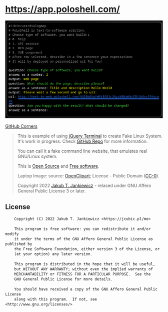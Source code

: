 #  https://app.poloshell.com/




![Poloshell3](poloshell3.png)

[GitHub Corners](https://tholman.com/github-corners/)


> This is example of using [jQuery Terminal](https://terminal.jcubic.pl/) to create Fake Linux System. It's work in progress. Check [GitHub Repo](https://github.com/jcubic/fake-linux-terminal) for more information.
>
> You can call it a fake command line website, that emulates real GNU/Linux system.
>
> This is [Open Source](https://en.wikipedia.org/wiki/Open_source) and [Free software](https://en.wikipedia.org/wiki/Free_software).
>
> Laptop Image: source: [OpenClipart](https://openclipart.org/); License - Public Domain ([CC-0](https://creativecommons.org/share-your-work/public-domain/cc0/)).
>
> Copyright 2022 [Jakub T. Jankiewicz](https://jakub.jankiewicz.org) - relased under GNU Affero General Public License 3 or later.
> 
## License

```
    Copyright (C) 2022 Jakub T. Jankiewicz <https://jcubic.pl/me>

    This program is free software: you can redistribute it and/or modify
    it under the terms of the GNU Affero General Public License as published by
    the Free Software Foundation, either version 3 of the License, or
    (at your option) any later version.

    This program is distributed in the hope that it will be useful,
    but WITHOUT ANY WARRANTY; without even the implied warranty of
    MERCHANTABILITY or FITNESS FOR A PARTICULAR PURPOSE.  See the
    GNU General Public License for more details.

    You should have received a copy of the GNU Affero General Public License
    along with this program.  If not, see <http://www.gnu.org/licenses/>
```
